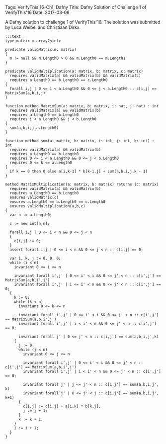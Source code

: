 Tags: VerifyThis'16-Ch1, Dafny
Title: Dafny Solution of Challenge 1 of VerifyThis'16
Date: 2017-03-08

A Dafny solution to challenge 1 of VerifyThis'16. The solution was submitted by
Luca Weibel and Christiaan Dirkx.

    :::text
    type matrix = array2<int>

    predicate validMatrix(m: matrix) 
    {
      m != null && m.Length0 > 0 && m.Length0 == m.Length1
    }

    predicate validMultiplication(a: matrix, b: matrix, c: matrix)
      requires validMatrix(a) && validMatrix(b) && validMatrix(c)
      requires a.Length0 == b.Length0 == c.Length0
    {
      forall i,j | 0 <= i < a.Length0 && 0 <= j < a.Length0 :: c[i,j] == MatrixSum(a,b,i,j) 
    }

    function method MatrixSum(a: matrix, b: matrix, i: nat, j: nat) : int
      requires validMatrix(a) && validMatrix(b)
      requires a.Length0 == b.Length0 
      requires i < a.Length0 && j < b.Length0
    {
      sum(a,b,i,j,a.Length0)
    }

    function method sum(a: matrix, b: matrix, i: int, j: int, k: int) : int
      requires validMatrix(a) && validMatrix(b)
      requires a.Length0 == b.Length0 
      requires 0 <= i < a.Length0 && 0 <= j < b.Length0
      requires 0 <= k <= a.Length0
    {
      if k == 0 then 0 else a[i,k-1] * b[k-1,j] + sum(a,b,i,j,k - 1)
    }

    method MatrixMultiplication(a: matrix, b: matrix) returns (c: matrix) 
      requires validMatrix(a) && validMatrix(b)
      requires a.Length0 == b.Length0
      ensures validMatrix(c)
      ensures a.Length0 == b.Length0 == c.Length0
      ensures validMultiplication(a,b,c)
    {
      var n := a.Length0;

      c := new int[n,n];

      forall i,j | 0 <= i < n && 0 <= j < n 
      {	
        c[i,j] := 0; 
      }
      assert forall i,j | 0 <= i < n && 0 <= j < n :: c[i,j] == 0;

      var i, k, j := 0, 0, 0;
      while (i < n) 
        invariant 0 <= i <= n

        invariant forall i',j' | 0 <= i' < i && 0 <= j' < n :: c[i',j'] == MatrixSum(a,b,i',j') 
        invariant forall i',j' | i <= i' < n && 0 <= j' < n :: c[i',j'] == 0;
      {
        k := 0;
        while (k < n)
          invariant 0 <= k <= n
          
          invariant forall i',j' | 0 <= i' < i && 0 <= j' < n :: c[i',j'] == MatrixSum(a,b,i',j')
          invariant forall i',j' | i < i' < n && 0 <= j' < n :: c[i',j'] == 0; 

          invariant forall j' | 0 <= j' < n :: c[i,j'] == sum(a,b,i,j',k) 
        {
          j := 0;
          while (j < n)
            invariant 0 <= j <= n
            
            invariant forall i',j' | 0 <= i' < i && 0 <= j' < n :: c[i',j'] == MatrixSum(a,b,i',j') 
            invariant forall i',j' | i < i' < n && 0 <= j' < n :: c[i',j'] == 0;

            invariant forall j' | j <= j' < n :: c[i,j'] == sum(a,b,i,j', k) 
            invariant forall j' | 0 <= j' < j :: c[i,j'] == sum(a,b,i,j', k+1) 
          {
            c[i,j] := c[i,j] + a[i,k] * b[k,j];
            j := j + 1;
          }
          k := k + 1;
        }
        i := i + 1;
      }
    }